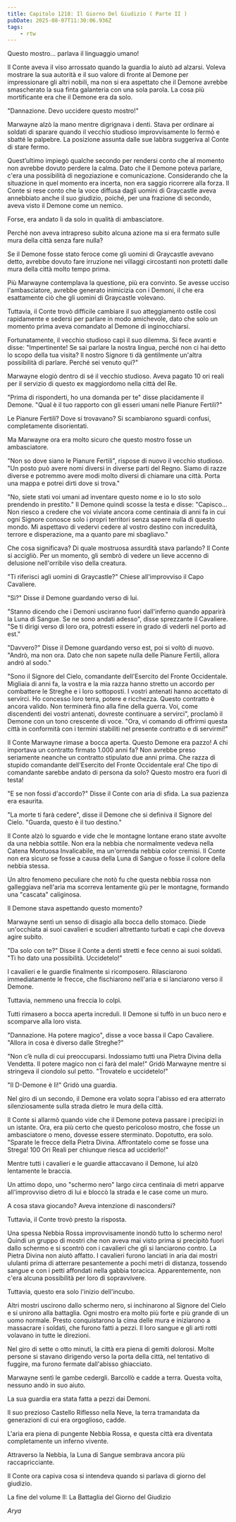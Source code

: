 ```yaml
---
title: Capitolo 1218: Il Giorno Del Giudizio ( Parte II )
pubDate: 2025-08-07T11:30:06.936Z
tags:
    - rtw
---
```



Questo mostro... parlava il linguaggio umano!


Il Conte aveva il viso arrossato quando la guardia lo aiutò ad alzarsi. Voleva mostrare la sua autorità e il suo valore di fronte al Demone per impressionare gli altri nobili, ma non si era aspettato che il Demone avrebbe smascherato la sua finta galanteria con una sola parola. La cosa più mortificante era che il Demone era da solo.


"Dannazione. Devo uccidere questo mostro!"


Marwayne alzò la mano mentre digrignava i denti. Stava per ordinare ai soldati di sparare quando il vecchio studioso improvvisamente lo fermò e sbatté le palpebre. La posizione assunta dalle sue labbra suggeriva al Conte di stare fermo.


Quest’ultimo impiegò qualche secondo per rendersi conto che al momento non avrebbe dovuto perdere la calma. Dato che il Demone poteva parlare, c'era una possibilità di negoziazione e comunicazione. Considerando che la situazione in quel momento era incerta, non era saggio ricorrere alla forza. Il Conte si rese conto che la voce diffusa dagli uomini di Graycastle aveva annebbiato anche il suo giudizio, poiché, per una frazione di secondo, aveva visto il Demone come un nemico.


Forse, era andato lì da solo in qualità di ambasciatore.


Perché non aveva intrapreso subito alcuna azione ma si era fermato sulle mura della città senza fare nulla?


Se il Demone fosse stato feroce come gli uomini di Graycastle avevano detto, avrebbe dovuto fare irruzione nei villaggi circostanti non protetti dalle mura della città molto tempo prima.


Più Marwayne contemplava la questione, più era convinto. Se avesse ucciso l'ambasciatore, avrebbe generato inimicizia con i Demoni, il che era esattamente ciò che gli uomini di Graycastle volevano.


Tuttavia, il Conte trovò difficile cambiare il suo atteggiamento ostile così rapidamente e sedersi per parlare in modo amichevole, dato che solo un momento prima aveva comandato al Demone di inginocchiarsi.


Fortunatamente, il vecchio studioso capì il suo dilemma. Si fece avanti e disse: "Impertinente! Se sai parlare la nostra lingua, perché non ci hai detto lo scopo della tua visita? Il nostro Signore ti dà gentilmente un'altra possibilità di parlare. Perché sei venuto qui?"


Marwayne elogiò dentro di sé il vecchio studioso. Aveva pagato 10 ori reali per il servizio di questo ex maggiordomo nella città del Re.


"Prima di risponderti, ho una domanda per te" disse placidamente il Demone. "Qual è il tuo rapporto con gli esseri umani nelle Pianure Fertili?"


Le Pianure Fertili? Dove si trovavano? Si scambiarono sguardi confusi, completamente disorientati.


Ma Marwayne ora era molto sicuro che questo mostro fosse un ambasciatore.


"Non so dove siano le Pianure Fertili", rispose di nuovo il vecchio studioso. "Un posto può avere nomi diversi in diverse parti del Regno. Siamo di razze diverse e potremmo avere modi molto diversi di chiamare una città. Porta una mappa e potrei dirti dove si trova."


"No, siete stati voi umani ad inventare questo nome e io lo sto solo prendendo in prestito." Il Demone quindi scosse la testa e disse: "Capisco... Non riesco a credere che voi viviate ancora come centinaia di anni fa in cui ogni Signore conosce solo i propri territori senza sapere nulla di questo mondo. Mi aspettavo di vedervi cedere al vostro destino con incredulità, terrore e disperazione, ma a quanto pare mi sbagliavo."


Che cosa significava? Di quale mostruosa assurdità stava parlando? Il Conte si accigliò. Per un momento, gli sembrò di vedere un lieve accenno di delusione nell'orribile viso della creatura.


"Ti riferisci agli uomini di Graycastle?" Chiese all'improvviso il Capo Cavaliere.


"Sì?" Disse il Demone guardando verso di lui.


"Stanno dicendo che i Demoni usciranno fuori dall'inferno quando apparirà la Luna di Sangue. Se ne sono andati adesso", disse sprezzante il Cavaliere. "Se ti dirigi verso di loro ora, potresti essere in grado di vederli nel porto ad est."


"Davvero?" Disse il Demone guardando verso est, poi si voltò di nuovo. "Andrò, ma non ora. Dato che non sapete nulla delle Pianure Fertili, allora andrò al sodo."


"Sono il Signore del Cielo, comandante dell'Esercito del Fronte Occidentale. Migliaia di anni fa, la vostra e la mia razza hanno stretto un accordo per combattere le Streghe e i loro sottoposti. I vostri antenati hanno accettato di servirci. Ho concesso loro terra, potere e ricchezza. Questo contratto è ancora valido. Non terminerà fino alla fine della guerra. Voi, come discendenti dei vostri antenati, dovreste continuare a servirci", proclamò il Demone con un tono crescente di voce. "Ora, vi comando di offrirmi questa città in conformità con i termini stabiliti nel presente contratto e di servirmi!"


Il Conte Marwayne rimase a bocca aperta. Questo Demone era pazzo! A chi importava un contratto firmato 1.000 anni fa? Non avrebbe preso seriamente neanche un contratto stipulato due anni prima. Che razza di stupido comandante dell'Esercito del Fronte Occidentale era! Che tipo di comandante sarebbe andato di persona da solo? Questo mostro era fuori di testa!


"E se non fossi d'accordo?" Disse il Conte con aria di sfida. La sua pazienza era esaurita.


"La morte ti farà cedere", disse il Demone che si definiva il Signore del Cielo. "Guarda, questo è il tuo destino."


Il Conte alzò lo sguardo e vide che le montagne lontane erano state avvolte da una nebbia sottile. Non era la nebbia che normalmente vedeva nella Catena Montuosa Invalicabile, ma un'orrenda nebbia color cremisi. Il Conte non era sicuro se fosse a causa della Luna di Sangue o fosse il colore della nebbia stessa.


Un altro fenomeno peculiare che notò fu che questa nebbia rossa non galleggiava nell'aria ma scorreva lentamente giù per le montagne, formando una "cascata" caliginosa.


Il Demone stava aspettando questo momento?


Marwayne sentì un senso di disagio alla bocca dello stomaco. Diede un'occhiata ai suoi cavalieri e scudieri altrettanto turbati e capì che doveva agire subito.


"Da solo con te?" Disse il Conte a denti stretti e fece cenno ai suoi soldati. "Ti ho dato una possibilità. Uccidetelo!"


I cavalieri e le guardie finalmente si ricomposero. Rilasciarono immediatamente le frecce, che fischiarono nell'aria e si lanciarono verso il Demone.


Tuttavia, nemmeno una freccia lo colpì.


Tutti rimasero a bocca aperta increduli. Il Demone si tuffò in un buco nero e scomparve alla loro vista.


"Dannazione. Ha potere magico", disse a voce bassa il Capo Cavaliere. "Allora in cosa è diverso dalle Streghe?"


"Non c’è nulla di cui preoccuparsi. Indossiamo tutti una Pietra Divina della Vendetta. Il potere magico non ci farà del male!" Gridò Marwayne mentre si stringeva il ciondolo sul petto. "Trovatelo e uccidetelo!"


"Il D-Demone è lì!" Gridò una guardia.


Nel giro di un secondo, il Demone era volato sopra l'abisso ed era atterrato silenziosamente sulla strada dietro le mura della città.


Il Conte si allarmò quando vide che il Demone poteva passare i precipizi in un istante. Ora, era più certo che questo pericoloso mostro, che fosse un ambasciatore o meno, dovesse essere sterminato. Dopotutto, era solo. "Sparate le frecce della Pietra Divina. Affrontatelo come se fosse una Strega! 100 Ori Reali per chiunque riesca ad ucciderlo!"


Mentre tutti i cavalieri e le guardie attaccavano il Demone, lui alzò lentamente le braccia.


Un attimo dopo, uno "schermo nero" largo circa centinaia di metri apparve all'improvviso dietro di lui e bloccò la strada e le case come un muro.


A cosa stava giocando? Aveva intenzione di nascondersi?


Tuttavia, il Conte trovò presto la risposta.


Una spessa Nebbia Rossa improvvisamente inondò tutto lo schermo nero! Quindi un gruppo di mostri che non aveva mai visto prima si precipitò fuori dallo schermo e si scontrò con i cavalieri che gli si lanciarono contro. La Pietra Divina non aiutò affatto. I cavalieri furono lanciati in aria dai mostri ululanti prima di atterrare pesantemente a pochi metri di distanza, tossendo sangue e con i petti affondati nella gabbia toracica. Apparentemente, non c'era alcuna possibilità per loro di sopravvivere.


Tuttavia, questo era solo l'inizio dell'incubo.


Altri mostri uscirono dallo schermo nero, si inchinarono al Signore del Cielo e si unirono alla battaglia. Ogni mostro era molto più forte e più grande di un uomo normale. Presto conquistarono la cima delle mura e iniziarono a massacrare i soldati, che furono fatti a pezzi. Il loro sangue e gli arti rotti volavano in tutte le direzioni.


Nel giro di sette o otto minuti, la città era piena di gemiti dolorosi. Molte persone si stavano dirigendo verso la porta della città, nel tentativo di fuggire, ma furono fermate dall'abisso ghiacciato.


Marwayne sentì le gambe cedergli. Barcollò e cadde a terra. Questa volta, nessuno andò in suo aiuto.


La sua guardia era stata fatta a pezzi dai Demoni.


Il suo prezioso Castello Riflesso nella Neve, la terra tramandata da generazioni di cui era orgoglioso, cadde.


L'aria era piena di pungente Nebbia Rossa, e questa città era diventata completamente un inferno vivente.


Attraverso la Nebbia, la Luna di Sangue sembrava ancora più raccapricciante.


Il Conte ora capiva cosa si intendeva quando si parlava di giorno del giudizio.


La fine del volume II: La Battaglia del Giorno del Giudizio


<em>Arya</em>
                                


                                



